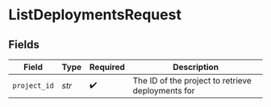 # ListDeploymentsRequest


## Fields

| Field                                             | Type                                              | Required                                          | Description                                       |
| ------------------------------------------------- | ------------------------------------------------- | ------------------------------------------------- | ------------------------------------------------- |
| `project_id`                                      | *str*                                             | :heavy_check_mark:                                | The ID of the project to retrieve deployments for |